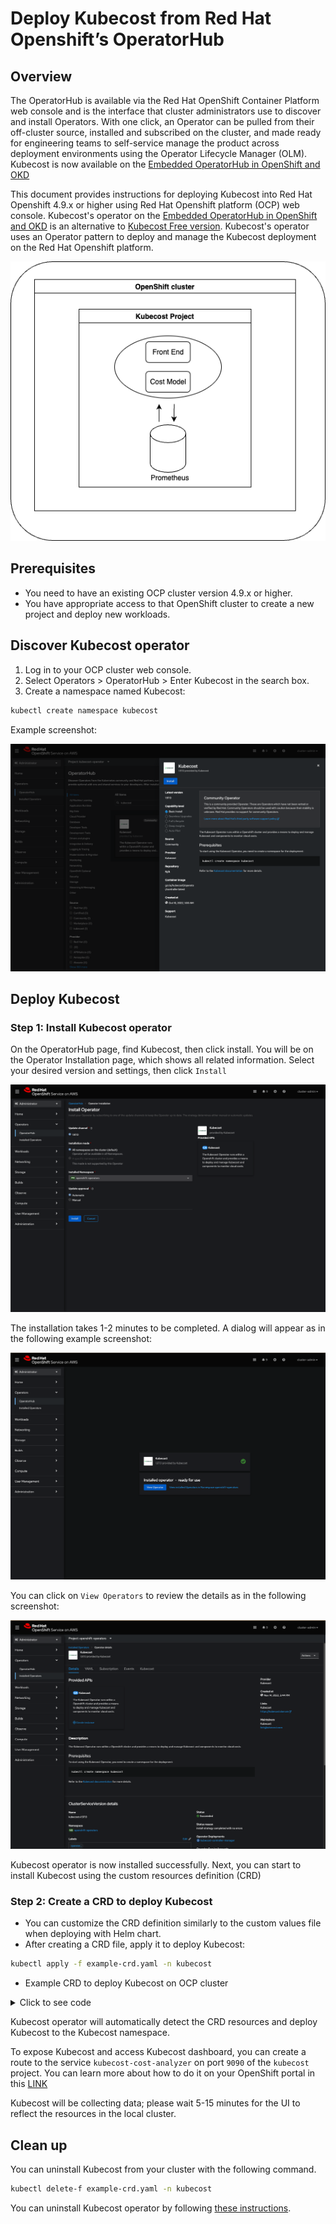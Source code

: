 # Deploy Kubecost from Red Hat Openshift’s OperatorHub

## Overview

The OperatorHub is available via the Red Hat OpenShift Container Platform web console and is the interface that cluster administrators use to discover and install Operators. With one click, an Operator can be pulled from their off-cluster source, installed and subscribed on the cluster, and made ready for engineering teams to self-service manage the product across deployment environments using the Operator Lifecycle Manager (OLM). Kubecost is now available on the [Embedded OperatorHub in OpenShift and OKD](https://github.com/redhat-openshift-ecosystem/community-operators-prod/tree/main/operators)

This document provides instructions for deploying Kubecost into Red Hat Openshift 4.9.x or higher using Red Hat Openshift platform (OCP) web console. Kubecost's operator on the [Embedded OperatorHub in OpenShift and OKD](https://github.com/redhat-openshift-ecosystem/community-operators-prod/tree/main/operators) is an alternative to [Kubecost Free version](opencost-product-comparison.md). Kubecost's operator uses an Operator pattern to deploy and manage the Kubecost deployment on the Red Hat Openshift platform.

![Standard deployment](/images/ocp-standard.png)

## Prerequisites

* You need to have an existing OCP cluster version 4.9.x or higher.
* You have appropriate access to that OpenShift cluster to create a new project and deploy new workloads.

## Discover Kubecost operator

1. Log in to your OCP cluster web console.
2. Select Operators > OperatorHub > Enter Kubecost in the search box.
3. Create a namespace named Kubecost:

```bash
kubectl create namespace kubecost
```

Example screenshot:

![Discovery](/images/ocp-operator-discovery.png)

## Deploy Kubecost

### **Step 1:** Install Kubecost operator

On the OperatorHub page, find Kubecost, then click install. You will be on the Operator Installation page, which shows all related information. Select your desired version and settings, then click `Install`

![Installation step 1a](/images/ocp-operator-installation-step-1.png)

The installation takes 1-2 minutes to be completed. A dialog will appear as in the following example screenshot:

![Installation step 1b](/images/ocp-operator-installation-step-1b.png)

You can click on `View Operators` to review the details as in the following screenshot:

![Installation step 1c](/images/ocp-operator-installation-step-1c.png)

Kubecost operator is now installed successfully. Next, you can start to install Kubecost using the custom resources definition (CRD)

### Step 2: Create a CRD to deploy Kubecost

* You can customize the CRD definition similarly to the custom values file when deploying with Helm chart.
* After creating a CRD file, apply it to deploy Kubecost:

```bash
kubectl apply -f example-crd.yaml -n kubecost
```

* Example CRD to deploy Kubecost on OCP cluster

<details>

<summary>Click to see code</summary>

```yaml
apiVersion: charts.kubecost.com/v1alpha1
kind: CostAnalyzer
metadata:
  name: cost-analyzer-ocp-sample
spec:
  affinity: {}
  # Security Context settings for Redhat OpenShift cluster:
  kubecostProductConfigs:
    clusterName: YOUR_CLUSTER_NAME
    # cloudIntegrationSecret: cloud-integration
  kubecostDeployment:
    podSecurityContext:
    # Note: Un-comment these securityContext configs for OCP cluster 4.11+
      # seccompProfile:
      #   type: RuntimeDefault
      runAsNonRoot: true
  kubecostModel:
    etlCloudAsset: true # set to true to enable kubecost to include out-of-cluster cloud resources  (uses more memory)
    containerStatsEnabled: true
    containerSecurityContext:
      allowPrivilegeEscalation: false
      readOnlyRootFilesystem: true
      runAsNonRoot: true
  # Note: Un-comment these securityContext configs for OCP cluster 4.11+
      # seccompProfile:
      #   type: RuntimeDefault
      capabilities:
        drop:
          - ALL
  kubecostFrontend:
    containerSecurityContext:
      allowPrivilegeEscalation: false
      readOnlyRootFilesystem: true
      runAsNonRoot: true
  # Note: Un-comment these securityContext configs for OCP cluster 4.11+
      # seccompProfile:
      #   type: RuntimeDefault
      capabilities:
        drop:
          - ALL
  kubecostNetworkCosts:
    securityContext: {}
    containerSecurityContext: {}

  prometheus:
    nodeExporter:
      enabled: false
    kubeStateMetrics:
      enabled: false
    kube-state-metrics:
      disabled: true
    podSecurityPolicy:
      enabled: false
    server:
      global:
        external_labels:
          cluster_id: YOUR_CLUSTER_NAME 
      containerSecurityContext:
        securityContext:
          allowPrivilegeEscalation: false
          readOnlyRootFilesystem: true
          runAsNonRoot: true
  # Note: Un-comment these securityContext configs for OCP cluster 4.11+
          # seccompProfile:
          #   type: RuntimeDefault
          capabilities:
            drop:
                - ALL
    sidecarContainers:
      containerSecurityContext:
        securityContext:
          allowPrivilegeEscalation: false
          readOnlyRootFilesystem: true
          runAsNonRoot: true
  # Note: Un-comment these securityContext configs for OCP cluster 4.11+
          # seccompProfile:
          #   type: RuntimeDefault
          capabilities:
            drop:
              - ALL
    configmapReload:
      containerSecurityContext:
        securityContext:
          allowPrivilegeEscalation: false
          readOnlyRootFilesystem: true
          runAsNonRoot: true
  # Note: Un-comment these securityContext configs for OCP cluster 4.11+
          # seccompProfile:
          #   type: RuntimeDefault
          capabilities:
            drop:
              - ALL
  grafana:
    rbac:
      pspEnabled: false
    grafana:
      containerSecurityContext:
        securityContext:
          allowPrivilegeEscalation: false
          readOnlyRootFilesystem: true
          runAsNonRoot: true
  # Note: Un-comment these securityContext configs for OCP cluster 4.11+
          # seccompProfile:
          #   type: RuntimeDefault
          capabilities:
            drop:
              - ALL
    initContainers:
      containerSecurityContext:
        securityContext:
          allowPrivilegeEscalation: false
          readOnlyRootFilesystem: true
          runAsNonRoot: true
  # Note: Un-comment these securityContext configs for OCP cluster 4.11+
          # seccompProfile:
          #   type: RuntimeDefault
          capabilities:
            drop:
              - ALL
    sidecar:
      containerSecurityContext:
        securityContext:
          allowPrivilegeEscalation: false
          readOnlyRootFilesystem: true
          runAsNonRoot: true
  # Note: Un-comment these securityContext configs for OCP cluster 4.11+
          # seccompProfile:
          #   type: RuntimeDefault
          capabilities:
            drop:
              - ALL
  thanos:
    thanosstore:
      containerSecurityContext:
        securityContext:
          allowPrivilegeEscalation: false
          readOnlyRootFilesystem: true
          runAsNonRoot: true
  # Note: Un-comment these securityContext configs for OCP cluster 4.11+
          # seccompProfile:
          #   type: RuntimeDefault
          capabilities:
            drop:
              - ALL
    thanosqueryfrontend:
      containerSecurityContext:
        securityContext:
          allowPrivilegeEscalation: false
          readOnlyRootFilesystem: true
          runAsNonRoot: true
  # Note: Un-comment these securityContext configs for OCP cluster 4.11+
          # seccompProfile:
          #   type: RuntimeDefault
          capabilities:
            drop:
              - ALL
    thanosquery:
      containerSecurityContext:
        securityContext:
          allowPrivilegeEscalation: false
          readOnlyRootFilesystem: true
          runAsNonRoot: true
  # Note: Un-comment these securityContext configs for OCP cluster 4.11+
          # seccompProfile:
          #   type: RuntimeDefault
          capabilities:
            drop:
              - ALL
    thanoscompact:
      containerSecurityContext:
        securityContext:
          allowPrivilegeEscalation: false
          readOnlyRootFilesystem: true
          runAsNonRoot: true
  # Note: Un-comment these securityContext configs for OCP cluster 4.11+
          # seccompProfile:
          #   type: RuntimeDefault
          capabilities:
            drop:
              - ALL
  # Disable Pod Security Policy (PSP)
  # Kubecost PSP
  podSecurityPolicy:
      enabled: false
  # Network Costs PSP
  networkCosts:
    enabled: false # if enabling network costs, also set the given cloud provider to true
    config:
      services:
        amazon-web-services: false
        google-cloud-services: false
        azure-cloud-services: false
    podSecurityPolicy:
      enabled: false
  # optional
  global:
    grafana:
      enabled: false
      proxy: false
```

</details>

Kubecost operator will automatically detect the CRD resources and deploy Kubecost to the Kubecost namespace.

To expose Kubecost and access Kubecost dashboard, you can create a route to the service `kubecost-cost-analyzer` on port `9090` of the `kubecost` project. You can learn more about how to do it on your OpenShift portal in this [LINK](https://docs.openshift.com/container-platform/3.11/dev\_guide/routes.html)

Kubecost will be collecting data; please wait 5-15 minutes for the UI to reflect the resources in the local cluster.

## Clean up

You can uninstall Kubecost from your cluster with the following command.

```bash
kubectl delete-f example-crd.yaml -n kubecost
```

You can uninstall Kubecost operator by following [these instructions](https://access.redhat.com/documentation/en-us/openshift\_container\_platform/4.2/html/operators/olm-deleting-operators-from-a-cluster).
